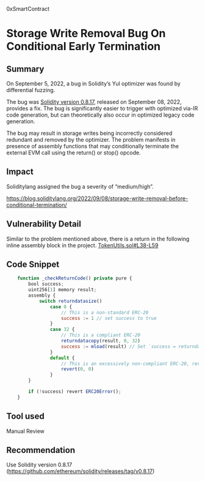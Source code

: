 0xSmartContract
# Storage Write Removal Bug On Conditional Early Termination

## Summary


On September 5, 2022, a bug in Solidity’s Yul optimizer was found by differential fuzzing.

The bug was [Solidity version 0.8.17](https://github.com/ethereum/solidity/releases/tag/v0.8.17), released on September 08, 2022, provides a fix. The bug is significantly easier to trigger with optimized via-IR code generation, but can theoretically also occur in optimized legacy code generation.

The bug may result in storage writes being incorrectly considered redundant and removed by the optimizer. The problem manifests in presence of assembly functions that may conditionally terminate the external EVM call using the return() or stop() opcode.

## Impact
Soliditylang assigned the bug a severity of “medium/high”.

https://blog.soliditylang.org/2022/09/08/storage-write-removal-before-conditional-termination/


## Vulnerability Detail

Similar to the problem mentioned above, there is a return in the following inline assembly block in the project.
[TokenUtils.sol#L38-L59](https://github.com/None/blob/None/leveraged-vaults/contracts/utils/TokenUtils.sol#L38-L59)

## Code Snippet
```js
    function _checkReturnCode() private pure {
        bool success;
        uint256[1] memory result;
        assembly {
            switch returndatasize()
                case 0 {
                    // This is a non-standard ERC-20
                    success := 1 // set success to true
                }
                case 32 {
                    // This is a compliant ERC-20
                    returndatacopy(result, 0, 32)
                    success := mload(result) // Set `success = returndata` of external call
                }
                default {
                    // This is an excessively non-compliant ERC-20, revert.
                    revert(0, 0)
                }
        }

        if (!success) revert ERC20Error();
    }

```
## Tool used
Manual Review

## Recommendation
Use Solidity version 0.8.17 (https://github.com/ethereum/solidity/releases/tag/v0.8.17)

